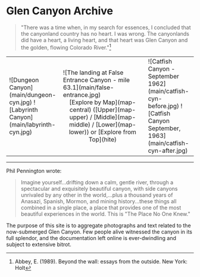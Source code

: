 <html><div class="center"></html>

# Glen Canyon Archive

> "There was a time when, in my search for essences, I concluded that the canyonland country has no heart. I was wrong. The canyonlands did have a heart, a living heart, and that heart was Glen Canyon and the golden, flowing Colorado River."[^1]

[^1]: Abbey, E. (1989). Beyond the wall: essays from the outside. New York: Holt

<html></div></div><table cols="3"><tbody><tr><td style="max-width: 150"></html>
![Dungeon Canyon](main/dungeon-cyn.jpg)
![Labyrinth Canyon](main/labyrinth-cyn.jpg)
<html></td><td></html>
![The landing at False Entrance Canyon - mile 63.1](main/false-entrance.jpg)
<center>
[Explore by Map](map-central) ([Upper](map-upper) / [Middle](map-middle) / [Lower](map-lower)) or [Explore from Top](hite)
</center>
<html></td><td style="max-width: 150"></html>
![Catfish Canyon - September 1962](main/catfish-cyn-before.jpg)
![Catfish Canyon September, 1963](main/catfish-cyn-after.jpg)
<html></td></tr></tbody></table><div class="container"></html>

<hr>

Phil Pennington wrote:

> Imagine yourself...drifting down a calm, gentle river, through a spectacular and exquisitely beautiful canyon, with side canyons unrivaled by any other in the world,...plus a thousand years of Anasazi, Spanish, Mormon, and mining history...these things all combined in a single place, a place that provides one of the most beautiful experiences in the world. 
This is "The Place No One Knew."

The purpose of this site is to aggregate photographs and text related to the now-submerged Glen Canyon. Few people alive witnessed the canyon in its full splendor, and the documentation left online is ever-dwindling and subject to extensive bitrot.

</div>
